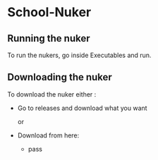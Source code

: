 # School-Nuker

## Running the nuker

To run the nukers, go inside Executables and run.

## Downloading the nuker

To download the nuker either :

- Go to releases and download what you want

  or

- Download from here:
  - pass
